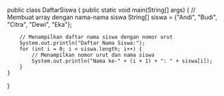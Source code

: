 public class DaftarSiswa {
    public static void main(String[] args) {
        // Membuat array dengan nama-nama siswa
        String[] siswa = {"Andi", "Budi", "Citra", "Dewi", "Eka"};
        
        // Menampilkan daftar nama siswa dengan nomor urut
        System.out.println("Daftar Nama Siswa:");
        for (int i = 0; i < siswa.length; i++) {
            // Menampilkan nomor urut dan nama siswa
            System.out.println("Nama ke-" + (i + 1) + ": " + siswa[i]);
        }
    }
}

